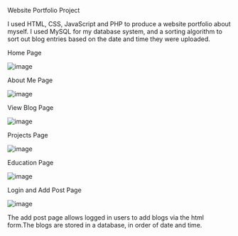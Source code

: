 Website Portfolio Project

I used HTML, CSS, JavaScript and PHP to produce a website portfolio about myself. I used MySQL for my database system, and a sorting algorithm to sort out blog entries based on the date and time they were uploaded.

Home Page

![image](https://user-images.githubusercontent.com/96451714/185757844-4221339c-f07f-4c87-86a6-54911dd7d2d1.png)

About Me Page 

![image](https://user-images.githubusercontent.com/96451714/185757857-16c11979-3d66-4cd1-b81a-00510d086398.png)

View Blog Page

![image](https://user-images.githubusercontent.com/96451714/185757877-7a42e648-7b77-49d1-8acd-de2c1f090592.png)

Projects Page

![image](https://user-images.githubusercontent.com/96451714/185757889-dfbd9684-a9ce-44bc-af37-34b588e80d19.png)

Education Page 

![image](https://user-images.githubusercontent.com/96451714/185757911-2cb14909-fa11-40a2-a162-1c64e0d1b217.png)

Login and Add Post Page

![image](https://user-images.githubusercontent.com/96451714/185757976-d50e6af9-3ba3-4659-bd6c-bcd3de2bd69e.png)

The add post page allows logged in users to add blogs via the html form.The blogs are stored in a database, in order of date and time.


